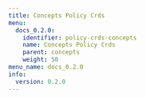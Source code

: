 ```yaml
---
title: Concepts Policy Crds
menu:
  docs_0.2.0:
    identifier: policy-crds-concepts
    name: Concepts Policy Crds
    parent: concepts
    weight: 50
menu_name: docs_0.2.0
info:
  version: 0.2.0
---
```


